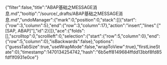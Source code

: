 {"filter":false,"title":"ABAP基础之MESSAGE消息.md","tooltip":"/source/_drafts/ABAP基础之MESSAGE消息.md","undoManager":{"mark":0,"position":0,"stack":[[{"start":{"row":3,"column":5},"end":{"row":3,"column":17},"action":"insert","lines":[" [SAP, ABAP]"],"id":2}]]},"ace":{"folds":[],"scrolltop":0,"scrollleft":0,"selection":{"start":{"row":5,"column":0},"end":{"row":5,"column":0},"isBackwards":false},"options":{"guessTabSize":true,"useWrapMode":false,"wrapToView":true},"firstLineState":0},"timestamp":1470134254742,"hash":"6b5eff8149684ffdd13bbf8fd85fdf1f0931e0ce"}